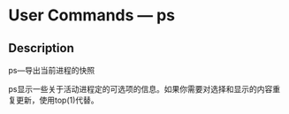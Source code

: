 # User Commands — ps

## Description

ps—导出当前进程的快照

ps显示一些关于活动进程定的可选项的信息。如果你需要对选择和显示的内容重复更新，使用top(1)代替。